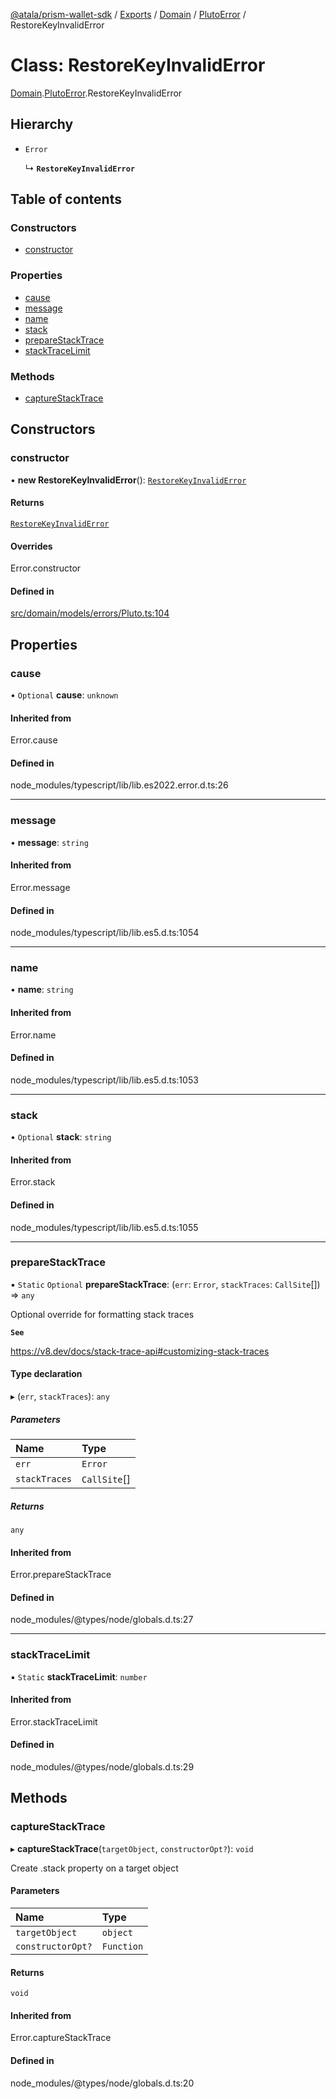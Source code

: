 [@atala/prism-wallet-sdk](../README.md) / [Exports](../modules.md) / [Domain](../modules/Domain.md) / [PlutoError](../modules/Domain.PlutoError.md) / RestoreKeyInvalidError

# Class: RestoreKeyInvalidError

[Domain](../modules/Domain.md).[PlutoError](../modules/Domain.PlutoError.md).RestoreKeyInvalidError

## Hierarchy

- `Error`

  ↳ **`RestoreKeyInvalidError`**

## Table of contents

### Constructors

- [constructor](Domain.PlutoError.RestoreKeyInvalidError.md#constructor)

### Properties

- [cause](Domain.PlutoError.RestoreKeyInvalidError.md#cause)
- [message](Domain.PlutoError.RestoreKeyInvalidError.md#message)
- [name](Domain.PlutoError.RestoreKeyInvalidError.md#name)
- [stack](Domain.PlutoError.RestoreKeyInvalidError.md#stack)
- [prepareStackTrace](Domain.PlutoError.RestoreKeyInvalidError.md#preparestacktrace)
- [stackTraceLimit](Domain.PlutoError.RestoreKeyInvalidError.md#stacktracelimit)

### Methods

- [captureStackTrace](Domain.PlutoError.RestoreKeyInvalidError.md#capturestacktrace)

## Constructors

### constructor

• **new RestoreKeyInvalidError**(): [`RestoreKeyInvalidError`](Domain.PlutoError.RestoreKeyInvalidError.md)

#### Returns

[`RestoreKeyInvalidError`](Domain.PlutoError.RestoreKeyInvalidError.md)

#### Overrides

Error.constructor

#### Defined in

[src/domain/models/errors/Pluto.ts:104](https://github.com/hyperledger/identus-edge-agent-sdk-ts/blob/7b4542fdfe44dc06a6c4ef341cf3335e29422147/src/domain/models/errors/Pluto.ts#L104)

## Properties

### cause

• `Optional` **cause**: `unknown`

#### Inherited from

Error.cause

#### Defined in

node_modules/typescript/lib/lib.es2022.error.d.ts:26

___

### message

• **message**: `string`

#### Inherited from

Error.message

#### Defined in

node_modules/typescript/lib/lib.es5.d.ts:1054

___

### name

• **name**: `string`

#### Inherited from

Error.name

#### Defined in

node_modules/typescript/lib/lib.es5.d.ts:1053

___

### stack

• `Optional` **stack**: `string`

#### Inherited from

Error.stack

#### Defined in

node_modules/typescript/lib/lib.es5.d.ts:1055

___

### prepareStackTrace

▪ `Static` `Optional` **prepareStackTrace**: (`err`: `Error`, `stackTraces`: `CallSite`[]) => `any`

Optional override for formatting stack traces

**`See`**

https://v8.dev/docs/stack-trace-api#customizing-stack-traces

#### Type declaration

▸ (`err`, `stackTraces`): `any`

##### Parameters

| Name | Type |
| :------ | :------ |
| `err` | `Error` |
| `stackTraces` | `CallSite`[] |

##### Returns

`any`

#### Inherited from

Error.prepareStackTrace

#### Defined in

node_modules/@types/node/globals.d.ts:27

___

### stackTraceLimit

▪ `Static` **stackTraceLimit**: `number`

#### Inherited from

Error.stackTraceLimit

#### Defined in

node_modules/@types/node/globals.d.ts:29

## Methods

### captureStackTrace

▸ **captureStackTrace**(`targetObject`, `constructorOpt?`): `void`

Create .stack property on a target object

#### Parameters

| Name | Type |
| :------ | :------ |
| `targetObject` | `object` |
| `constructorOpt?` | `Function` |

#### Returns

`void`

#### Inherited from

Error.captureStackTrace

#### Defined in

node_modules/@types/node/globals.d.ts:20
